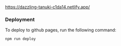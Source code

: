 https://dazzling-tanuki-c1da14.netlify.app/

### Deployment
To deploy to github pages, run the following command:

``` 
npm run deploy
```
